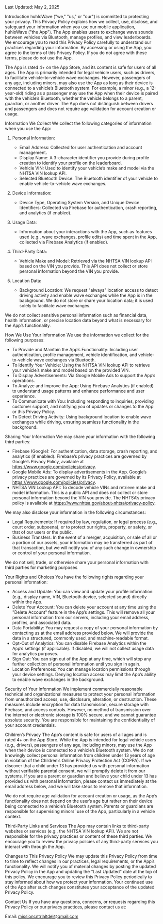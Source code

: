 Last Updated: May 2, 2025

Introduction
huhloWave ("we," "us," or "our") is committed to protecting your privacy. This Privacy Policy explains how we collect, use, disclose, and safeguard your information when you use our mobile application, huhloWave ("the App"). The App enables users to exchange wave sounds between vehicles via Bluetooth, manage profiles, and view leaderboards. We encourage you to read this Privacy Policy carefully to understand our practices regarding your information. By accessing or using the App, you agree to the terms of this Privacy Policy. If you do not agree with these terms, please do not use the App.

The App is rated 4+ on the App Store, and its content is safe for users of all ages. The App is primarily intended for legal vehicle users, such as drivers, to facilitate vehicle-to-vehicle wave exchanges. However, passengers of any age, including minors, may also use the App as long as their device is connected to a vehicle’s Bluetooth system. For example, a minor (e.g., a 12-year-old) riding as a passenger may use the App when their device is paired with the vehicle’s Bluetooth, whether the vehicle belongs to a parent, guardian, or another driver. The App does not distinguish between drivers and passengers and does not require age validation for account creation or usage.

Information We Collect
We collect the following categories of information when you use the App:

1. Personal Information:
   - Email Address: Collected for user authentication and account management.
   - Display Name: A 3-character identifier you provide during profile creation to identify your profile on the leaderboard.
   - Vehicle VIN: Used to identify your vehicle’s make and model via the NHTSA VIN lookup API.
   - Selected Bluetooth Device: The Bluetooth identifier of your vehicle to enable vehicle-to-vehicle wave exchanges.

2. Device Information:
   - Device Type, Operating System Version, and Unique Device Identifiers: Collected via Firebase for authentication, crash reporting, and analytics (if enabled).

3. Usage Data:
   - Information about your interactions with the App, such as features used (e.g., wave exchanges, profile edits) and time spent in the App, collected via Firebase Analytics (if enabled).

4. Third-Party Data:
   - Vehicle Make and Model: Retrieved via the NHTSA VIN lookup API based on the VIN you provide. This API does not collect or store personal information beyond the VIN you provide.

5. Location Data:
   - Background Location: We request "always" location access to detect driving activity and enable wave exchanges while the App is in the background. We do not store or share your location data; it is used solely to facilitate wave exchanges.

We do not collect sensitive personal information such as financial data, health information, or precise location data beyond what is necessary for the App’s functionality.

How We Use Your Information
We use the information we collect for the following purposes:

- To Provide and Maintain the App’s Functionality: Including user authentication, profile management, vehicle identification, and vehicle-to-vehicle wave exchanges via Bluetooth.
- To Identify Your Vehicle: Using the NHTSA VIN lookup API to retrieve your vehicle’s make and model based on the provided VIN.
- To Display Advertisements: Via Google Mobile Ads to support the App’s operations.
- To Analyze and Improve the App: Using Firebase Analytics (if enabled) to understand usage patterns and enhance performance and user experience.
- To Communicate with You: Including responding to inquiries, providing customer support, and notifying you of updates or changes to the App or this Privacy Policy.
- To Detect Driving Activity: Using background location to enable wave exchanges while driving, ensuring seamless functionality in the background.

Sharing Your Information
We may share your information with the following third parties:

- Firebase (Google): For authentication, data storage, crash reporting, and analytics (if enabled). Firebase’s privacy practices are governed by Google’s Privacy Policy, available at https://www.google.com/policies/privacy.
- Google Mobile Ads: To display advertisements in the App. Google’s privacy practices are governed by its Privacy Policy, available at https://www.google.com/policies/privacy.
- NHTSA VIN Lookup API: To decode vehicle VINs and retrieve make and model information. This is a public API and does not collect or store personal information beyond the VIN you provide. The NHTSA’s privacy policy is available at https://www.nhtsa.gov/about-nhtsa/privacy-policy.

We may also disclose your information in the following circumstances:

- Legal Requirements: If required by law, regulation, or legal process (e.g., court order, subpoena), or to protect our rights, property, or safety, or that of our users or the public.
- Business Transfers: In the event of a merger, acquisition, or sale of all or a portion of our assets, your information may be transferred as part of that transaction, but we will notify you of any such change in ownership or control of your personal information.

We do not sell, trade, or otherwise share your personal information with third parties for marketing purposes.

Your Rights and Choices
You have the following rights regarding your personal information:

- Access and Update: You can view and update your profile information (e.g., display name, VIN, Bluetooth device, selected sound) directly within the App.
- Delete Your Account: You can delete your account at any time using the "Delete Account" feature in the App’s settings. This will remove all your personal information from our servers, including your email address, profiles, and associated data.
- Data Portability: You may request a copy of your personal information by contacting us at the email address provided below. We will provide the data in a structured, commonly used, and machine-readable format.
- Opt-Out of Analytics: You can disable Firebase Analytics within the App’s settings (if applicable). If disabled, we will not collect usage data for analytics purposes.
- Sign Out: You can sign out of the App at any time, which will stop any further collection of personal information until you sign in again.
- Location Preferences: You can manage location permissions through your device settings. Denying location access may limit the App’s ability to enable wave exchanges in the background.

Security of Your Information
We implement commercially reasonable technical and organizational measures to protect your personal information from unauthorized access, use, disclosure, alteration, or destruction. These measures include encryption for data transmission, secure storage with Firebase, and access controls. However, no method of transmission over the internet or electronic storage is 100% secure, and we cannot guarantee absolute security. You are responsible for maintaining the confidentiality of your account credentials.

Children’s Privacy
The App’s content is safe for users of all ages and is rated 4+ on the App Store. While the App is intended for legal vehicle users (e.g., drivers), passengers of any age, including minors, may use the App when their device is connected to a vehicle’s Bluetooth system. We do not knowingly collect personal information from children under 13 years of age in violation of the Children’s Online Privacy Protection Act (COPPA). If we discover that a child under 13 has provided us with personal information without verifiable parental consent, we will promptly delete it from our systems. If you are a parent or guardian and believe your child under 13 has provided us with personal information, please contact us immediately at the email address below, and we will take steps to remove that information.

We do not require age validation for account creation or usage, as the App’s functionality does not depend on the user’s age but rather on their device being connected to a vehicle’s Bluetooth system. Parents or guardians are responsible for supervising minors’ use of the App, particularly in a vehicle context.

Third-Party Links and Services
The App may contain links to third-party websites or services (e.g., the NHTSA VIN lookup API). We are not responsible for the privacy practices or content of these third parties. We encourage you to review the privacy policies of any third-party services you interact with through the App.

Changes to This Privacy Policy
We may update this Privacy Policy from time to time to reflect changes in our practices, legal requirements, or the App’s functionality. We will notify you of material changes by posting the updated Privacy Policy in the App and updating the "Last Updated" date at the top of this policy. We encourage you to review this Privacy Policy periodically to stay informed about how we protect your information. Your continued use of the App after such changes constitutes your acceptance of the updated Privacy Policy.

Contact Us
If you have any questions, concerns, or requests regarding this Privacy Policy or our privacy practices, please contact us at:

Email: missioncntrlaltdel@gmail.com
